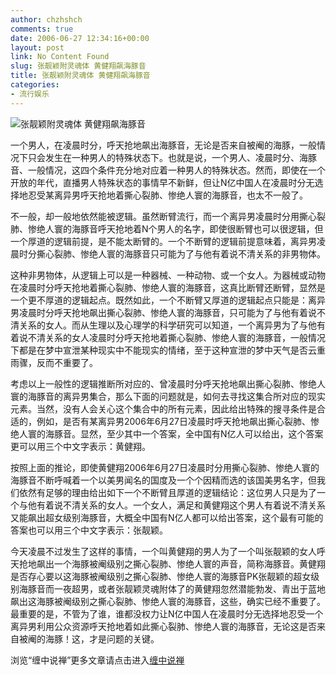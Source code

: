 ```yaml
---
author: chzhshch
comments: true
date: 2006-06-27 12:34:16+00:00
layout: post
link: No Content Found
slug: 张靓颖附灵魂体 黄健翔飙海豚音
title: 张靓颖附灵魂体 黄健翔飙海豚音
categories:
- 流行娱乐
---
```


			

                                                                    

![张靓颖附灵魂体 黄健翔飙海豚音](http://simg.sinajs.cn/blog7style/images/common/sg_trans.gif)

                                                                    

                                                                    

   一个男人，在凌晨时分，呼天抢地飙出海豚音，无论是否来自被阉的海豚，一般情况下只会发生在一种男人的特殊状态下。也就是说，一个男人、凌晨时分、海豚音、一般情况，这四个条件充分地对应着一种男人的特殊状态。然而，即使在一个开放的年代，直播男人特殊状态的事情早不新鲜，但让N亿中国人在凌晨时分无选择地忍受某离异男呼天抢地着撕心裂肺、惨绝人寰的海豚音，也太不一般了。  
  
  不一般，却一般地依然能被逻辑。虽然断臂流行，而一个离异男凌晨时分用撕心裂肺、惨绝人寰的海豚音呼天抢地着N个男人的名字，即使很断臂也可以很逻辑，但一个厚道的逻辑前提，是不能太断臂的。一个不断臂的逻辑前提意味着，离异男凌晨时分撕心裂肺、惨绝人寰的海豚音只可能为了与他有着说不清关系的非男物体。  
  
  这种非男物体，从逻辑上可以是一种器械、一种动物、或一个女人。为器械或动物在凌晨时分呼天抢地着撕心裂肺、惨绝人寰的海豚音，这真比断臂还断臂，显然是一个更不厚道的逻辑起点。既然如此，一个不断臂又厚道的逻辑起点只能是：离异男凌晨时分呼天抢地飙出撕心裂肺、惨绝人寰的海豚音，只可能为了与他有着说不清关系的女人。而从生理以及心理学的科学研究可以知道，一个离异男为了与他有着说不清关系的女人凌晨时分呼天抢地着撕心裂肺、惨绝人寰的海豚音，一般情况下都是在梦中宣泄某种现实中不能现实的情绪，至于这种宣泄的梦中天气是否云重雨骤，反而不重要了。  
  
  考虑以上一般性的逻辑推断所对应的、曾凌晨时分呼天抢地飙出撕心裂肺、惨绝人寰的海豚音的离异男集合，那么下面的问题就是，如何去寻找这集合所对应的现实元素。当然，没有人会关心这个集合中的所有元素，因此给出特殊的搜寻条件是合适的，例如，是否有某离异男2006年6月27日凌晨时呼天抢地飙出撕心裂肺、惨绝人寰的海豚音。显然，至少其中一个答案，全中国有N亿人可以给出，这个答案更可以用三个中文字表示：黄健翔。

  按照上面的推论，即使黄健翔2006年6月27日凌晨时分用撕心裂肺、惨绝人寰的海豚音不断呼喊着一个以美男闻名的国度及一个个因精而选的该国美男名字，但我们依然有足够的理由给出如下一个不断臂且厚道的逻辑结论：这位男人只是为了一个与他有着说不清关系的女人。一个女人，满足和黄健翔这个男人有着说不清关系又能飙出超女级别海豚音，大概全中国有N亿人都可以给出答案，这个最有可能的答案也可以用三个中文字表示：张靓颖。

  今天凌晨不过发生了这样的事情，一个叫黄健翔的男人为了一个叫张靓颖的女人呼天抢地飙出一个海豚被阉级别之撕心裂肺、惨绝人寰的声音，简称海豚音。黄健翔是否存心要以这海豚被阉级别之撕心裂肺、惨绝人寰的海豚音PK张靓颖的超女级别海豚音而一夜超男，或者张靓颖灵魂附体了的黄健翔忽然潜能勃发、青出于蓝地飙出这海豚被阉级别之撕心裂肺、惨绝人寰的海豚音，这些，确实已经不重要了。最重要的是，不管为了谁，谁都没权力让N亿中国人在凌晨时分无选择地忍受一个离异男利用公众资源呼天抢地着如此撕心裂肺、惨绝人寰的海豚音，无论这是否来自被阉的海豚！这，才是问题的关键。

浏览“缠中说禅”更多文章请点击进入[缠中说禅](http://blog.sina.com.cn/m/chzhshch)
